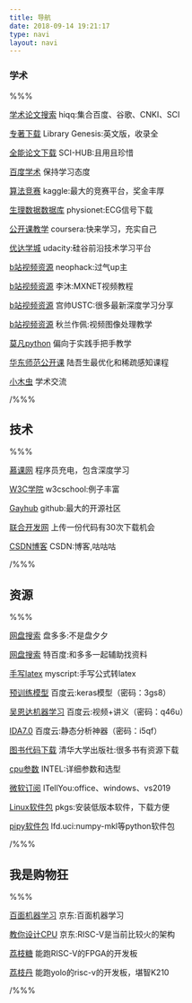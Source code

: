 ```yaml
---
title: 导航
date: 2018-09-14 19:21:17
type: navi
layout: navi
---
```


### 学术

%%%

[学术论文搜索](http://nav.hiqq.com.cn/txs/?q=deep%20learning)
hiqq:集合百度、谷歌、CNKI、SCI

[专著下载](http://gen.lib.rus.ec/search.php?req=risc+v&open=0&res=25&view=simple&phrase=1&column=def)
Library Genesis:英文版，收录全

[全能论文下载](http://sci-hub.tw/)
SCI-HUB:且用且珍惜

[百度学术](http://xueshu.baidu.com/)
保持学习态度

[算法竞赛](https://www.kaggle.com/competitions)
kaggle:最大的竞赛平台，奖金丰厚


[生理数据数据库](http://www.physionet.org/physiobank/database/#ecg)
physionet:ECG信号下载

[公开课教学](https://www.coursera.org/)
coursera:快来学习，充实自己

[优达学城](http://cn.udacity.com/course/intro-to-self-driving-cars--nd113-cn)
udacity:硅谷前沿技术学习平台

[b站视频资源](https://space.bilibili.com/8431135/#/)
neophack:过气up主

[b站视频资源](https://space.bilibili.com/209599371/#/)
李沐:MXNET视频教程

[b站视频资源](https://space.bilibili.com/12430528/#/)
宫帅USTC:很多最新深度学习分享

[b站视频资源](https://space.bilibili.com/19062251/#/)
秋兰作佩:视频图像处理教学

[莫凡python](https://morvanzhou.github.io/tutorials/machine-learning/tensorflow/1-1-why/)
偏向于实践手把手教学

[华东师范公开课](http://wims.math.ecnu.edu.cn/ChunLi/)
陆吾生最优化和稀疏感知课程


[小木虫](http://muchong.com/guide.php)
学术交流

/%%%

## 技术

%%%

[慕课网](https://www.imooc.com/course/list?c=deep)
程序员充电，包含深度学习

[W3C学院](https://www.w3cschool.cn/)
w3cschool:例子丰富

[Gayhub](https://github.com/)
github:最大的开源社区

[联合开发网](http://www.pudn.com/)
上传一份代码有30次下载机会

[CSDN博客](https://blog.csdn.net/u011014502)
CSDN:博客,咕咕咕

/%%%

## 资源

%%%

[网盘搜索](http://www.panduoduo.net/)
盘多多:不是盘夕夕

[网盘搜索](http://www.tebaidu.com/file-56956d74a355d2e8776bedffaa197d1112967444.html)
特百度:和多多一起辅助找资料

[手写latex](https://webdemo.myscript.com/views/main/math.html)
myscript:手写公式转latex

[预训练模型](https://pan.baidu.com/s/1a4WOZLCSFNzGVX082iKe0w)
百度云:keras模型（密码：3gs8）

[吴恩达机器学习](https://pan.baidu.com/s/19RXTyHqWMftsehs7Th5qcA)
百度云:视频+讲义（密码：q46u）

[IDA7.0](https://pan.baidu.com/s/1S6Uksg0te4tKHzxQw0z7kw)
百度云:静态分析神器（密码：i5qf）

[图书代码下载](http://www.tup.tsinghua.edu.cn/booksCenter/book_07482601.html)
清华大学出版社:很多书有资源下载

[cpu参数](https://ark.intel.com/zh-cn/products/series/122593/-i7-)
INTEL:详细参数和选型

[微软订阅](https://msdn.itellyou.cn/)
ITellYou:office、windows、vs2019

[Linux软件包](https://ubuntu.pkgs.org/14.04/ubuntu-main-amd64/libprotobuf-lite8_2.5.0-9ubuntu1_amd64.deb.html)
pkgs:安装低版本软件，下载方便

[pipy软件包](https://www.lfd.uci.edu/~gohlke/pythonlibs/#numpy)
lfd.uci:numpy-mkl等python软件包


/%%%

## 我是购物狂

%%%

[百面机器学习](https://item.jd.com/12401859.html)
京东:百面机器学习

[教你设计CPU](https://item.jd.com/12360850.html)
京东:RISC-V是当前比较火的架构

[荔枝糖](https://item.taobao.com/item.htm?id=573670462932)
能跑RISC-V的FPGA的开发板

[荔枝丹](https://item.taobao.com/item.htm?id=578484113485)
能跑yolo的risc-v的开发板，堪智K210

/%%%

